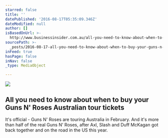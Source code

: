 ```yaml
---
starred: false
title: ''
datePublished: '2016-08-17T05:35:09.346Z'
dateModified: null
author: []
isBasedOnUrl: >-
  http://www.businessinsider.com.au/all-you-need-to-know-about-when-to-buy-your-guns-n-roses-australian-tour-tickets-2016-8
sourcePath: >-
  _posts/2016-08-17-all-you-need-to-know-about-when-to-buy-your-guns-n-roses-au.md
inFeed: true
hasPage: false
inNav: false
_type: MediaObject

---
```

<article style=""><img src="http://edge.alluremedia.com.au/uploads/businessinsider/2016/08/gnr2-410x231.jpg" /><h1>All you need to know about when to buy your Guns N' Roses Australian tour tickets</h1><p>It's official - Guns N' Roses are touring Australia in February. And it's more than half of the real Guns N' Roses, after Axl, Slash and Duff McKagan got back together and on the road in the US this year.</p></article>